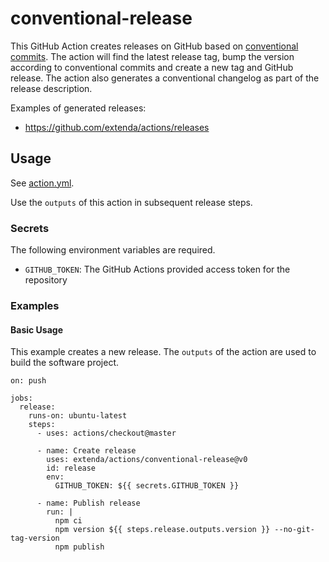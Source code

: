 # conventional-release

This GitHub Action creates releases on GitHub based on [conventional commits](https://conventionalcommits.org). The 
action will find the latest release tag, bump the version according to conventional commits and create a new tag and 
GitHub release. The action also generates a conventional changelog as part of the release description.

Examples of generated releases:

  * https://github.com/extenda/actions/releases

## Usage

See [action.yml](action.yml).

Use the `outputs` of this action in subsequent release steps.

### Secrets

The following environment variables are required.
 
  * `GITHUB_TOKEN`: The GitHub Actions provided access token for the repository 
  
### Examples

#### Basic Usage

This example creates a new release. The `outputs` of the action are used to build the software project.

```
on: push

jobs:
  release:
    runs-on: ubuntu-latest
    steps:
      - uses: actions/checkout@master

      - name: Create release
        uses: extenda/actions/conventional-release@v0
        id: release
        env:
          GITHUB_TOKEN: ${{ secrets.GITHUB_TOKEN }}

      - name: Publish release
        run: |
          npm ci
          npm version ${{ steps.release.outputs.version }} --no-git-tag-version
          npm publish
```
